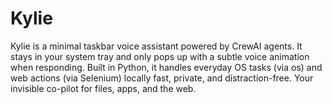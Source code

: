 # Kylie
Kylie is a minimal taskbar voice assistant powered by CrewAI agents. It stays in your system tray and only pops up with a subtle voice animation when responding. Built in Python, it handles everyday OS tasks (via os) and web actions (via Selenium) locally fast, private, and distraction-free. Your invisible co-pilot for files, apps, and the web.
